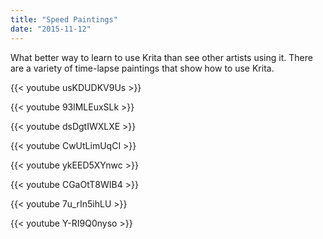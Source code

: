 ```yaml
---
title: "Speed Paintings"
date: "2015-11-12"
---
```


What better way to learn to use Krita than see other artists using it. There are a variety of time-lapse paintings that show how to use Krita.

{{< youtube usKDUDKV9Us >}}

{{< youtube 93lMLEuxSLk >}}

{{< youtube dsDgtIWXLXE >}}

{{< youtube CwUtLimUqCI >}}

{{< youtube ykEED5XYnwc >}}

{{< youtube CGaOtT8WIB4 >}}

{{< youtube 7u_rIn5ihLU >}}

{{< youtube Y-RI9Q0nyso >}}
